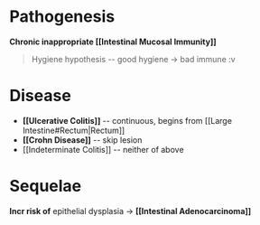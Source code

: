 # Pathogenesis
**Chronic inappropriate [[Intestinal Mucosal Immunity]]**
> Hygiene hypothesis -- good hygiene -> bad immune :v

# Disease
- **[[Ulcerative Colitis]]** -- continuous, begins from [[Large Intestine#Rectum|Rectum]]
- **[[Crohn Disease]]** -- skip lesion
- [[Indeterminate Colitis]] -- neither of above

# Sequelae
**Incr risk of** epithelial dysplasia -> **[[Intestinal Adenocarcinoma]]**